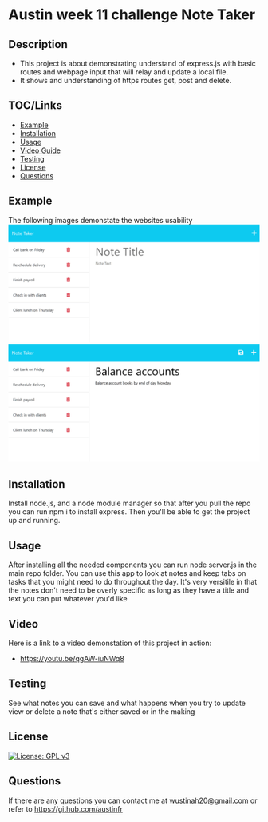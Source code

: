 # Austin week 11 challenge Note Taker

## Description

- This project is about demonstrating understand of express.js with basic routes and webpage input that will relay and update a local file.
- It shows and understanding of https routes get, post and delete.

## TOC/Links

- [Example](#example)
- [Installation](#installation)
- [Usage](#usage)
- [Video Guide](#video)
- [Testing](#testing)
- [License](#license)
- [Questions](#questions)

## Example

The following images demonstate the websites usability 
![Demo 1](./Assets/11-express-homework-demo-01.png)
![Demo 2](./Assets/11-express-homework-demo-02.png)

## Installation

Install node.js, and a node module manager so that after you pull the repo you can run npm i to install express. Then you'll be able to get the project up and running.

## Usage

After installing all the needed components you can run node server.js in the main repo folder. 
You can use this app to look at notes and keep tabs on tasks that you might need to do throughout the day. It's very versitile in that the notes don't need to be overly specific as long as they have a title and text you can put whatever you'd like

## Video

Here is a link to a video demonstation of this project in action:
- https://youtu.be/qgAW-iuNWq8

## Testing

See what notes you can save and what happens when you try to update view or delete a note that's either saved or in the making

## License

[![License: GPL v3](https://img.shields.io/badge/License-GPLv3-blue.svg)](https://www.gnu.org/licenses/gpl-3.0)


## Questions

If there are any questions you can contact me at wustinah20@gmail.com or refer to https://github.com/austinfr 
